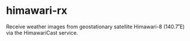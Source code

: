 # himawari-rx
Receive weather images from geostationary satellite Himawari-8 (140.7˚E) via the HimawariCast service.
